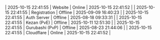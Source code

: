 | 2025-10-15 22:41:55 | Website | Online | 2025-10-15 22:41:52 |
| 2025-10-15 22:41:55 | Registration | Offline | 2025-09-09 16:40:23 |
| 2025-10-15 22:41:55 | Auth Server | Offline | 2025-08-18 09:33:31 |
| 2025-10-15 22:41:55 | Kezan (PvE) | Offline | 2025-10-11 12:51:30 |
| 2025-10-15 22:41:55 | Gurubashi (PvP) | Offline | 2025-08-23 21:44:06 |
| 2025-10-15 22:41:55 | Cloudflare | Online | 2025-10-15 22:41:52 |
